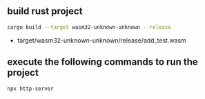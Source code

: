 ## build rust project

```bash
cargo build --target wasm32-unknown-unknown --release
```

- target/wasm32-unknown-unknown/release/add_test.wasm

## execute the following commands to run the project

```bash
npx http-server
```
